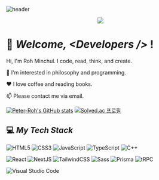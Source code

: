 ![header](https://capsule-render.vercel.app/api?type=slice&color=810625&height=300&section=header&text=Peter%20Roh&fontSize=90&fontColor=ffffff&animation=twinkling&rotate=19&fontAlign=65&fontAlignY=35)

<p align="center">
  <a href="https://drive.google.com/file/d/1wJPwvu4yPII_sE9ZcI_v6-ESK089ifSO/view?usp=sharing" >
    <img src="https://img.shields.io/badge/docs-CV-orange?style=plastic&logo=DocuSign&logoColor=white" />
  </a>
</p>

# 👋 ***Welcome, \<Developers /\>*** ! 

Hi, I'm Roh Minchul. I code, read, think, and create. 

🔭 I'm interested in philosophy and programming. 

:hearts: I love coffee and reading books. 

📫 Please contact me via email. 

[![Peter-Roh's GitHub stats](https://github-readme-stats.vercel.app/api?username=Peter-Roh&hide=stars&count_private=true&show_icons=true&theme=gotham)](https://github.com/anuraghazra/github-readme-stats)
[![Solved.ac
프로필](http://mazassumnida.wtf/api/v2/generate_badge?boj=rmc2)](https://solved.ac/rmc2)

## :computer: ***My Tech Stack***

<img alt="HTML5" src="https://img.shields.io/badge/html5%20-%23E34F26.svg?&style=for-the-badge&logo=html5&logoColor=white"/> <img alt="CSS3" src="https://img.shields.io/badge/css3%20-%231572B6.svg?&style=for-the-badge&logo=css3&logoColor=white"/> <img alt="JavaScript" src="https://img.shields.io/badge/javascript%20-%23323330.svg?&style=for-the-badge&logo=javascript&logoColor=%23F7DF1E"/> <img alt="TypeScript" src="https://img.shields.io/badge/typescript%20-%23007ACC.svg?&style=for-the-badge&logo=typescript&logoColor=white"/> <img alt="C++" src="https://img.shields.io/badge/C%2B%2B-00599C?style=for-the-badge&logo=c%2B%2B&logoColor=white" /> 

<img alt="React" src="https://img.shields.io/badge/react%20-%2320232a.svg?&style=for-the-badge&logo=react&logoColor=%2361DAFB"/> <img alt="NextJS" src="https://img.shields.io/badge/next.js-000000?style=for-the-badge&logo=nextdotjs&logoColor=white"/> <img alt="TailwindCSS" src="https://img.shields.io/badge/tailwindcss%20-%2338B2AC.svg?&style=for-the-badge&logo=tailwind-css&logoColor=white"/> <img alt="Sass" src="https://img.shields.io/badge/SASS-hotpink.svg?style=for-the-badge&logo=SASS&logoColor=white"> <img alt="Prisma" src="https://img.shields.io/badge/Prisma-3982CE?style=for-the-badge&logo=Prisma&logoColor=white"/> <img alt="tRPC" src="https://img.shields.io/badge/tRPC-2596BE.svg?style=for-the-badge&logo=tRPC&logoColor=white" />

<img alt="Visual Studio Code" src="https://img.shields.io/badge/Visual%20Studio%20Code-0078d7.svg?&style=for-the-badge&logo=visual-studio-code&logoColor=white"/>
